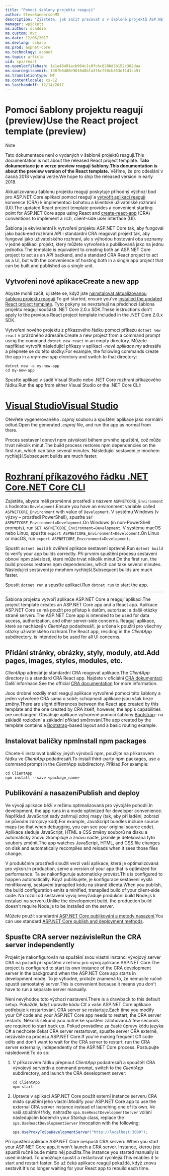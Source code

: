 ```yaml
---
title: "Pomocí šablony projektu reagují"
author: SteveSandersonMS
description: "Zjistěte, jak začít pracovat s v šabloně projektů ASP.NET Core jednostránkové aplikace (SPA) preview reagují a vytvořit aplikaci reagují."
manager: wpickett
ms.author: scaddie
ms.custom: mvc
ms.date: 12/06/2017
ms.devlang: csharp
ms.prod: aspnet-core
ms.technology: aspnet
ms.topic: article
uid: spa/react
ms.openlocfilehash: 1e1e48491acb904c1c8fc6c8286d3b152c382daa
ms.sourcegitcommit: 198fb0488e961048bfa376cf58cb853ef1d1cb91
ms.translationtype: MT
ms.contentlocale: cs-CZ
ms.lasthandoff: 12/14/2017
---
```

# <a name="use-the-react-project-template-preview"></a><span data-ttu-id="bfff4-103">Pomocí šablony projektu reagují (preview)</span><span class="sxs-lookup"><span data-stu-id="bfff4-103">Use the React project template (preview)</span></span>

> [!NOTE]
> <span data-ttu-id="bfff4-104">Tato dokumentace není o vydaných v šabloně projektů reagují.</span><span class="sxs-lookup"><span data-stu-id="bfff4-104">This documentation is not about the released React project template.</span></span> <span data-ttu-id="bfff4-105">**Tato dokumentace je o verze preview reagují šablony.**</span><span class="sxs-lookup"><span data-stu-id="bfff4-105">**This documentation is about the preview version of the React template.**</span></span> <span data-ttu-id="bfff4-106">Věříme, že pro odeslání v časná 2018 vydaná verze.</span><span class="sxs-lookup"><span data-stu-id="bfff4-106">We hope to ship the released version in early 2018.</span></span>

<span data-ttu-id="bfff4-107">Aktualizovanou šablonu projektu reagují poskytuje příhodný výchozí bod pro ASP.NET Core aplikací pomocí reagují a [vytvořit aplikaci reagují](https://github.com/facebookincubator/create-react-app) konvence (CRA) k implementaci bohatou a klientské uživatelské rozhraní (UI).</span><span class="sxs-lookup"><span data-stu-id="bfff4-107">The updated React project template provides a convenient starting point for ASP.NET Core apps using React and [create-react-app](https://github.com/facebookincubator/create-react-app) (CRA) conventions to implement a rich, client-side user interface (UI).</span></span>

<span data-ttu-id="bfff4-108">Šablona je ekvivalentní k vytvoření projektu ASP.NET Core tak, aby fungoval jako back-end rozhraní API i standardní CRA reagovat projekt tak, aby fungoval jako uživatelského rozhraní, ale s výhodou hostování oba seznamy v jedné aplikaci projekt, který můžete vytvořená a publikovaná jako na jednu jednotku.</span><span class="sxs-lookup"><span data-stu-id="bfff4-108">The template is equivalent to creating both an ASP.NET Core project to act as an API backend, and a standard CRA React project to act as a UI, but with the convenience of hosting both in a single app project that can be built and published as a single unit.</span></span>

## <a name="create-a-new-app"></a><span data-ttu-id="bfff4-109">Vytvoření nové aplikace</span><span class="sxs-lookup"><span data-stu-id="bfff4-109">Create a new app</span></span>

<span data-ttu-id="bfff4-110">Abyste mohli začít, ujistěte se, když jste [nainstalovat aktualizovanou šablonu projektu reagují](xref:spa/index#installation).</span><span class="sxs-lookup"><span data-stu-id="bfff4-110">To get started, ensure you've [installed the updated React project template](xref:spa/index#installation).</span></span> <span data-ttu-id="bfff4-111">Tyto pokyny se nevztahují na předchozí šablona projektu reagují součástí .NET Core 2.0.x SDK.</span><span class="sxs-lookup"><span data-stu-id="bfff4-111">These instructions don't apply to the previous React project template included in the .NET Core 2.0.x SDK.</span></span>

<span data-ttu-id="bfff4-112">Vytvoření nového projektu z příkazového řádku pomocí příkazu `dotnet new react` v prázdného adresáře.</span><span class="sxs-lookup"><span data-stu-id="bfff4-112">Create a new project from a command prompt using the command `dotnet new react` in an empty directory.</span></span> <span data-ttu-id="bfff4-113">Můžete například vytvořit následující příkazy v aplikaci *-nové aplikace my* adresáře a přepnete se do této složky:</span><span class="sxs-lookup"><span data-stu-id="bfff4-113">For example, the following commands create the app in a *my-new-app* directory and switch to that directory:</span></span>

```console
dotnet new -o my-new-app
cd my-new-app
```

<span data-ttu-id="bfff4-114">Spusťte aplikaci v sadě Visual Studio nebo .NET Core rozhraní příkazového řádku:</span><span class="sxs-lookup"><span data-stu-id="bfff4-114">Run the app from either Visual Studio or the .NET Core CLI:</span></span>

# <a name="visual-studiotabvisual-studio"></a>[<span data-ttu-id="bfff4-115">Visual Studio</span><span class="sxs-lookup"><span data-stu-id="bfff4-115">Visual Studio</span></span>](#tab/visual-studio)

<span data-ttu-id="bfff4-116">Otevřete vygenerovaného *.csproj* souboru a spuštění aplikace jako normální odtud.</span><span class="sxs-lookup"><span data-stu-id="bfff4-116">Open the generated *.csproj* file, and run the app as normal from there.</span></span>

<span data-ttu-id="bfff4-117">Proces sestavení obnoví npm závislosti během prvního spuštění, což může trvat několik minut.</span><span class="sxs-lookup"><span data-stu-id="bfff4-117">The build process restores npm dependencies on the first run, which can take several minutes.</span></span> <span data-ttu-id="bfff4-118">Následující sestavení je mnohem rychlejší.</span><span class="sxs-lookup"><span data-stu-id="bfff4-118">Subsequent builds are much faster.</span></span>

# <a name="net-core-clitabnetcore-cli"></a>[<span data-ttu-id="bfff4-119">Rozhraní příkazového řádku .NET Core</span><span class="sxs-lookup"><span data-stu-id="bfff4-119">.NET Core CLI</span></span>](#tab/netcore-cli)

<span data-ttu-id="bfff4-120">Zajistěte, abyste měli proměnné prostředí s názvem `ASPNETCORE_Environment` s hodnotou `Development`.</span><span class="sxs-lookup"><span data-stu-id="bfff4-120">Ensure you have an environment variable called `ASPNETCORE_Environment` with value of `Development`.</span></span> <span data-ttu-id="bfff4-121">V systému Windows (v výzvy – prostředí PowerShell), spusťte `SET ASPNETCORE_Environment=Development`.</span><span class="sxs-lookup"><span data-stu-id="bfff4-121">On Windows (in non-PowerShell prompts), run `SET ASPNETCORE_Environment=Development`.</span></span> <span data-ttu-id="bfff4-122">V systému macOS nebo Linux, spusťte `export ASPNETCORE_Environment=Development`.</span><span class="sxs-lookup"><span data-stu-id="bfff4-122">On Linux or macOS, run `export ASPNETCORE_Environment=Development`.</span></span>

<span data-ttu-id="bfff4-123">Spustit `dotnet build` k ověření aplikace sestavení správně.</span><span class="sxs-lookup"><span data-stu-id="bfff4-123">Run `dotnet build` to verify your app builds correctly.</span></span> <span data-ttu-id="bfff4-124">Při prvním spuštění procesu sestavení obnoví npm závislosti, které může trvat několik minut.</span><span class="sxs-lookup"><span data-stu-id="bfff4-124">On the first run, the build process restores npm dependencies, which can take several minutes.</span></span> <span data-ttu-id="bfff4-125">Následující sestavení je mnohem rychlejší.</span><span class="sxs-lookup"><span data-stu-id="bfff4-125">Subsequent builds are much faster.</span></span>

<span data-ttu-id="bfff4-126">Spustit `dotnet run` a spusťte aplikaci.</span><span class="sxs-lookup"><span data-stu-id="bfff4-126">Run `dotnet run` to start the app.</span></span>

---

<span data-ttu-id="bfff4-127">Šablona projektu vytvoří aplikace ASP.NET Core a reagují aplikaci.</span><span class="sxs-lookup"><span data-stu-id="bfff4-127">The project template creates an ASP.NET Core app and a React app.</span></span> <span data-ttu-id="bfff4-128">Aplikace ASP.NET Core se má použít pro přístup k datům, autorizaci a další otázky straně serveru.</span><span class="sxs-lookup"><span data-stu-id="bfff4-128">The ASP.NET Core app is intended to be used for data access, authorization, and other server-side concerns.</span></span> <span data-ttu-id="bfff4-129">Reagují aplikace, které se nacházejí v *ClientApp* podadresáři, je určena k použití pro všechny otázky uživatelského rozhraní.</span><span class="sxs-lookup"><span data-stu-id="bfff4-129">The React app, residing in the *ClientApp* subdirectory, is intended to be used for all UI concerns.</span></span>

## <a name="add-pages-images-styles-modules-etc"></a><span data-ttu-id="bfff4-130">Přidání stránky, obrázky, styly, moduly, atd.</span><span class="sxs-lookup"><span data-stu-id="bfff4-130">Add pages, images, styles, modules, etc.</span></span>

<span data-ttu-id="bfff4-131">*ClientApp* adresář je standardní CRA reagovat aplikace.</span><span class="sxs-lookup"><span data-stu-id="bfff4-131">The *ClientApp* directory is a standard CRA React app.</span></span> <span data-ttu-id="bfff4-132">Najdete v oficiální [CRA dokumentaci](https://github.com/facebookincubator/create-react-app/blob/master/packages/react-scripts/template/README.md) Další informace.</span><span class="sxs-lookup"><span data-stu-id="bfff4-132">See the official [CRA documentation](https://github.com/facebookincubator/create-react-app/blob/master/packages/react-scripts/template/README.md) for more information.</span></span>

<span data-ttu-id="bfff4-133">Jsou drobné rozdíly mezi reagují aplikace vytvořené pomocí této šablony a jeden vytvořené CRA sama o sobě; schopnosti aplikace jsou však beze změny.</span><span class="sxs-lookup"><span data-stu-id="bfff4-133">There are slight differences between the React app created by this template and the one created by CRA itself; however, the app's capabilities are unchanged.</span></span> <span data-ttu-id="bfff4-134">Obsahuje aplikace vytvořené pomocí šablony [Bootstrap](https://getbootstrap.com/)– na základě rozložení a základní příklad směrování.</span><span class="sxs-lookup"><span data-stu-id="bfff4-134">The app created by the template contains a [Bootstrap](https://getbootstrap.com/)-based layout and a basic routing example.</span></span>

## <a name="install-npm-packages"></a><span data-ttu-id="bfff4-135">Instalovat balíčky npm</span><span class="sxs-lookup"><span data-stu-id="bfff4-135">Install npm packages</span></span>

<span data-ttu-id="bfff4-136">Chcete-li instalovat balíčky jiných výrobců npm, použijte na příkazovém řádku ve *ClientApp* podadresáři.</span><span class="sxs-lookup"><span data-stu-id="bfff4-136">To install third-party npm packages, use a command prompt in the *ClientApp* subdirectory.</span></span> <span data-ttu-id="bfff4-137">Příklad:</span><span class="sxs-lookup"><span data-stu-id="bfff4-137">For example:</span></span>

```console
cd ClientApp
npm install --save <package_name>
```

## <a name="publish-and-deploy"></a><span data-ttu-id="bfff4-138">Publikování a nasazení</span><span class="sxs-lookup"><span data-stu-id="bfff4-138">Publish and deploy</span></span>

<span data-ttu-id="bfff4-139">Ve vývoji aplikace běží v režimu optimalizovaná pro vývojáře pohodlí.</span><span class="sxs-lookup"><span data-stu-id="bfff4-139">In development, the app runs in a mode optimized for developer convenience.</span></span> <span data-ttu-id="bfff4-140">Například JavaScript sady zahrnují zdroj mapy (tak, aby při ladění, zobrazí se původní zdrojový kód).</span><span class="sxs-lookup"><span data-stu-id="bfff4-140">For example, JavaScript bundles include source maps (so that when debugging, you can see your original source code).</span></span> <span data-ttu-id="bfff4-141">Aplikace sleduje JavaScript, HTML a CSS změny souborů na disku a automaticky znovu zkompiluje a znovu načte, jakmile je detekována tyto soubory změnit.</span><span class="sxs-lookup"><span data-stu-id="bfff4-141">The app watches JavaScript, HTML, and CSS file changes on disk and automatically recompiles and reloads when it sees those files change.</span></span>

<span data-ttu-id="bfff4-142">V produkčním prostředí sloužit verzi vaší aplikace, která je optimalizovaná pro výkon.</span><span class="sxs-lookup"><span data-stu-id="bfff4-142">In production, serve a version of your app that is optimized for performance.</span></span> <span data-ttu-id="bfff4-143">Ta se nakonfiguruje automaticky provést.</span><span class="sxs-lookup"><span data-stu-id="bfff4-143">This is configured to happen automatically.</span></span> <span data-ttu-id="bfff4-144">Když publikujete, je konfigurace sestavení vysílá minifikovaný, sestavení transpiled kódu na straně klienta.</span><span class="sxs-lookup"><span data-stu-id="bfff4-144">When you publish, the build configuration emits a minified, transpiled build of your client-side code.</span></span> <span data-ttu-id="bfff4-145">Na rozdíl od sestavení vývoj nevyžaduje produkční build Node.js k instalaci na serveru.</span><span class="sxs-lookup"><span data-stu-id="bfff4-145">Unlike the development build, the production build doesn't require Node.js to be installed on the server.</span></span>

<span data-ttu-id="bfff4-146">Můžete použít standardní [ASP.NET Core publikování a metody nasazení](xref:publishing/index).</span><span class="sxs-lookup"><span data-stu-id="bfff4-146">You can use standard [ASP.NET Core publish and deployment methods](xref:publishing/index).</span></span>

## <a name="run-the-cra-server-independently"></a><span data-ttu-id="bfff4-147">Spusťte CRA server nezávisle</span><span class="sxs-lookup"><span data-stu-id="bfff4-147">Run the CRA server independently</span></span>

<span data-ttu-id="bfff4-148">Projekt je nakonfigurován na spuštění svou vlastní instanci vývojový server CRA na pozadí při spuštění v režimu pro vývoj aplikace ASP.NET Core.</span><span class="sxs-lookup"><span data-stu-id="bfff4-148">The project is configured to start its own instance of the CRA development server in the background when the ASP.NET Core app starts in development mode.</span></span> <span data-ttu-id="bfff4-149">To je výhodné, protože znamená to, že nemusíte ručně spustit samostatný server.</span><span class="sxs-lookup"><span data-stu-id="bfff4-149">This is convenient because it means you don't have to run a separate server manually.</span></span>

<span data-ttu-id="bfff4-150">Není nevýhodou toto výchozí nastavení.</span><span class="sxs-lookup"><span data-stu-id="bfff4-150">There is a drawback to this default setup.</span></span> <span data-ttu-id="bfff4-151">Pokaždé, když upravíte kódu C# a vaše ASP.NET Core aplikace potřebuje k restartování, CRA server se restartuje.</span><span class="sxs-lookup"><span data-stu-id="bfff4-151">Each time you modify your C# code and your ASP.NET Core app needs to restart, the CRA server restarts.</span></span> <span data-ttu-id="bfff4-152">Několik sekund jsou nutné ke spuštění zálohování.</span><span class="sxs-lookup"><span data-stu-id="bfff4-152">A few seconds are required to start back up.</span></span> <span data-ttu-id="bfff4-153">Pokud provádíme za časté úpravy kódu jazyka C# a nechcete čekat CRA server restartovat, spusťte server CRA externě, nezávisle na procesu ASP.NET Core.</span><span class="sxs-lookup"><span data-stu-id="bfff4-153">If you're making frequent C# code edits and don't want to wait for the CRA server to restart, run the CRA server externally, independently of the ASP.NET Core process.</span></span> <span data-ttu-id="bfff4-154">Postupujte následovně:</span><span class="sxs-lookup"><span data-stu-id="bfff4-154">To do so:</span></span>

1. <span data-ttu-id="bfff4-155">V příkazovém řádku přepnout *ClientApp* podadresáři a spouštět CRA vývojový server:</span><span class="sxs-lookup"><span data-stu-id="bfff4-155">In a command prompt, switch to the *ClientApp* subdirectory, and launch the CRA development server:</span></span>

    ```console
    cd ClientApp
    npm start
    ```

2. <span data-ttu-id="bfff4-156">Upravte v aplikaci ASP.NET Core použít externí instance serveru CRA místo spuštění jeho vlastní.</span><span class="sxs-lookup"><span data-stu-id="bfff4-156">Modify your ASP.NET Core app to use the external CRA server instance instead of launching one of its own.</span></span> <span data-ttu-id="bfff4-157">Ve vaší *spuštění* třídy, nahraďte `spa.UseReactDevelopmentServer` volání následujícím kódem:</span><span class="sxs-lookup"><span data-stu-id="bfff4-157">In your *Startup* class, replace the `spa.UseReactDevelopmentServer` invocation with the following:</span></span>

    ```csharp
    spa.UseProxyToSpaDevelopmentServer("http://localhost:3000");
    ```

<span data-ttu-id="bfff4-158">Při spuštění aplikace ASP.NET Core nespustí CRA serveru.</span><span class="sxs-lookup"><span data-stu-id="bfff4-158">When you start your ASP.NET Core app, it won't launch a CRA server.</span></span> <span data-ttu-id="bfff4-159">Instance, kterou jste spustili ručně bude místo něj použita.</span><span class="sxs-lookup"><span data-stu-id="bfff4-159">The instance you started manually is used instead.</span></span> <span data-ttu-id="bfff4-160">To umožňuje spustit a restartovat rychlejší.</span><span class="sxs-lookup"><span data-stu-id="bfff4-160">This enables it to start and restart faster.</span></span> <span data-ttu-id="bfff4-161">Se už čeká aplikace reagují pokaždé, když znovu sestavit.</span><span class="sxs-lookup"><span data-stu-id="bfff4-161">It's no longer waiting for your React app to rebuild each time.</span></span>
